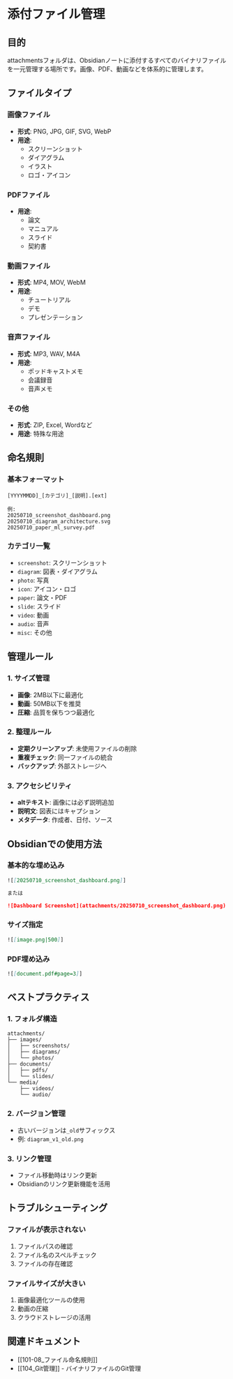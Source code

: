 # 添付ファイル管理

## 目的
attachmentsフォルダは、Obsidianノートに添付するすべてのバイナリファイルを一元管理する場所です。画像、PDF、動画などを体系的に管理します。

## ファイルタイプ

### 画像ファイル
- **形式**: PNG, JPG, GIF, SVG, WebP
- **用途**:
  - スクリーンショット
  - ダイアグラム
  - イラスト
  - ロゴ・アイコン

### PDFファイル
- **用途**:
  - 論文
  - マニュアル
  - スライド
  - 契約書

### 動画ファイル
- **形式**: MP4, MOV, WebM
- **用途**:
  - チュートリアル
  - デモ
  - プレゼンテーション

### 音声ファイル
- **形式**: MP3, WAV, M4A
- **用途**:
  - ポッドキャストメモ
  - 会議録音
  - 音声メモ

### その他
- **形式**: ZIP, Excel, Wordなど
- **用途**: 特殊な用途

## 命名規則

### 基本フォーマット
```
[YYYYMMDD]_[カテゴリ]_[説明].[ext]

例:
20250710_screenshot_dashboard.png
20250710_diagram_architecture.svg
20250710_paper_ml_survey.pdf
```

### カテゴリ一覧
- `screenshot`: スクリーンショット
- `diagram`: 図表・ダイアグラム
- `photo`: 写真
- `icon`: アイコン・ロゴ
- `paper`: 論文・PDF
- `slide`: スライド
- `video`: 動画
- `audio`: 音声
- `misc`: その他

## 管理ルール

### 1. サイズ管理
- **画像**: 2MB以下に最適化
- **動画**: 50MB以下を推奨
- **圧縮**: 品質を保ちつつ最適化

### 2. 整理ルール
- **定期クリーンアップ**: 未使用ファイルの削除
- **重複チェック**: 同一ファイルの統合
- **バックアップ**: 外部ストレージへ

### 3. アクセシビリティ
- **altテキスト**: 画像には必ず説明追加
- **説明文**: 図表にはキャプション
- **メタデータ**: 作成者、日付、ソース

## Obsidianでの使用方法

### 基本的な埋め込み
```markdown
![[20250710_screenshot_dashboard.png]]

または

![Dashboard Screenshot](attachments/20250710_screenshot_dashboard.png)
```

### サイズ指定
```markdown
![[image.png|500]]
```

### PDF埋め込み
```markdown
![[document.pdf#page=3]]
```

## ベストプラクティス

### 1. フォルダ構造
```
attachments/
├── images/
│   ├── screenshots/
│   ├── diagrams/
│   └── photos/
├── documents/
│   ├── pdfs/
│   └── slides/
└── media/
    ├── videos/
    └── audio/
```

### 2. バージョン管理
- 古いバージョンは`_old`サフィックス
- 例: `diagram_v1_old.png`

### 3. リンク管理
- ファイル移動時はリンク更新
- Obsidianのリンク更新機能を活用

## トラブルシューティング

### ファイルが表示されない
1. ファイルパスの確認
2. ファイル名のスペルチェック
3. ファイルの存在確認

### ファイルサイズが大きい
1. 画像最適化ツールの使用
2. 動画の圧縮
3. クラウドストレージの活用

## 関連ドキュメント
- [[101-08_ファイル命名規則]]
- [[104_Git管理]] - バイナリファイルのGit管理